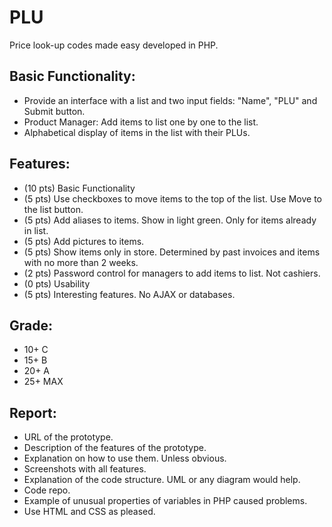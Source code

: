 # PLU 

Price look-up codes made easy developed in PHP.

## Basic Functionality:
* Provide an interface with a list and two input fields: "Name", "PLU" and Submit button.
* Product Manager: Add items to list one by one to the list.
* Alphabetical display of items in the list with their PLUs.

## Features:
* (10 pts) Basic Functionality
* (5 pts)  Use checkboxes to move items to the top of the list. Use Move to the list button.
* (5 pts)  Add aliases to items. Show in light green. Only for items already in list.
* (5 pts)  Add pictures to items.
* (5 pts)  Show items only in store. Determined by past invoices and items with no more than  2 weeks.
* (2 pts)  Password control for managers to add items to list. Not cashiers.
* (0 pts)  Usability
* (5 pts)  Interesting features. No AJAX or databases.

## Grade:
* 10+ C
* 15+ B
* 20+ A
* 25+ MAX

## Report:
* URL of the prototype.
* Description of the features of the prototype.
* Explanation on how to use them. Unless obvious.
* Screenshots with all features.
* Explanation of the code structure. UML or any diagram would help.
* Code repo.
* Example of unusual properties of variables in PHP caused problems.
* Use HTML and CSS as pleased.
